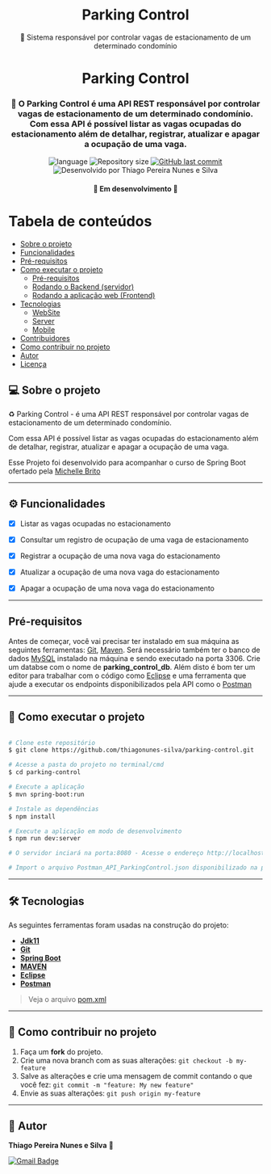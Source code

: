 <h1 align="center">
    Parking Control
</h1>

<p align="center">🚀 Sistema responsável por controlar vagas de estacionamento de um determinado condomínio</p>



<h1 align="center">
     Parking Control
</h1>

<h3 align="center">
    🚀 O Parking Control é uma API REST responsável por controlar vagas de estacionamento de um determinado condomínio. Com essa API é possível listar as vagas ocupadas do estacionamento além de detalhar, registrar, atualizar e apagar a ocupação de uma vaga.
</h3>

<p align="center">
	
  <img alt="language" src="https://img.shields.io/static/v1?label=language&message=Java&color=7159c1&style=for-the-badge&logo=ghost"/>

  <img alt="Repository size" src="https://img.shields.io/github/repo-size/thiagonunes-silva/parking-control">
  
  <a href="https://github.com/thiagonunes-silva/parking-control/commits">
    <img alt="GitHub last commit" src="https://img.shields.io/github/last-commit/thiagonunes-silva/parking-control">
  </a>

  <img alt="Desenvolvido por Thiago Pereira Nunes e Silva" src="https://img.shields.io/badge/feito%20por-Thiago Pereira Nunes e Silva-%237519C1">
 
</p>

<h4 align="center">
	🚧   Em desenvolvimento 🚧
</h4>

Tabela de conteúdos
=================
<!--ts-->
   * [Sobre o projeto](#-sobre-o-projeto)
   * [Funcionalidades](#-funcionalidades)
   * [Pré-requisitos](#pré-requisitos)
   * [Como executar o projeto](#-como-executar-o-projeto)
     * [Pré-requisitos](#pré-requisitos)
     * [Rodando o Backend (servidor)](#user-content--rodando-o-backend-servidor)
     * [Rodando a aplicação web (Frontend)](#user-content--rodando-a-aplicação-web-frontend)
   * [Tecnologias](#-tecnologias)
     * [WebSite](#user-content-website--react----typescript)
     * [Server](#user-content-server--nodejs----typescript)
     * [Mobile](#user-content-mobile--react-native----typescript)
   * [Contribuidores](#-contribuidores)
   * [Como contribuir no projeto](#-como-contribuir-no-projeto)
   * [Autor](#-autor)
   * [Licença](#user-content--licença)
<!--te-->


## 💻 Sobre o projeto

♻️ Parking Control - é uma API REST responsável por controlar vagas de estacionamento de um determinado condomínio.


Com essa API é possível listar as vagas ocupadas do estacionamento além de detalhar, registrar, atualizar e apagar a ocupação de uma vaga.


Esse Projeto foi desenvolvido para acompanhar o curso de Spring Boot ofertado pela [Michelle Brito](https://www.youtube.com/watch?v=LXRU-Z36GEU&ab_channel=MichelliBrito)


---

## ⚙️ Funcionalidades

- [x] Listar as vagas ocupadas no estacionamento
- [x] Consultar um registro de ocupação de uma vaga de estacionamento
- [x] Registrar a ocupação de uma nova vaga do estacionamento
- [x] Atualizar a ocupação de uma nova vaga do estacionamento
- [x] Apagar a ocupação de uma nova vaga do estacionamento


---

## Pré-requisitos

Antes de começar, você vai precisar ter instalado em sua máquina as seguintes ferramentas:
[Git](https://git-scm.com), [Maven](https://maven.apache.org/). 
Será necessário também ter o banco de dados [MySQL](https://www.mysql.com/) instalado na máquina e sendo executado na porta 3306. Crie um databse com o nome de **parking_control_db**.
Além disto é bom ter um editor para trabalhar com o código como [Eclipse](https://www.eclipse.org/downloads/) e uma ferramenta que ajude a executar os endpoints disponibilizados pela API como o [Postman](https://www.postman.com/)


---

## 🚀 Como executar o projeto

```bash

# Clone este repositório
$ git clone https://github.com/thiagonunes-silva/parking-control.git

# Acesse a pasta do projeto no terminal/cmd
$ cd parking-control

# Execute a aplicação
$ mvn spring-boot:run

# Instale as dependências
$ npm install

# Execute a aplicação em modo de desenvolvimento
$ npm run dev:server

# O servidor inciará na porta:8080 - Acesse o endereço http://localhost:8080 utilizando algum browser

# Import o arquivo Postman_API_ParkingControl.json disponibilizado na pasta do projeto no Postman e execute os endpoints disponibilizados para testar o sistema

```


---

## 🛠 Tecnologias

As seguintes ferramentas foram usadas na construção do projeto:


-   **[Jdk11](https://www.oracle.com/br/java/technologies/javase-jdk11-downloads.html)**
-   **[Git](https://git-scm.com)**
-   **[Spring Boot](https://spring.io/projects/spring-boot)**
-   **[MAVEN](https://maven.apache.org/)**
-   **[Eclipse](https://www.eclipse.org/downloads/)**
-   **[Postman](https://www.postman.com/)**

> Veja o arquivo  [pom.xml](https://github.com/thiagonunes-silva/parking-control/blob/master/pom.xml)


---


## 💪 Como contribuir no projeto

1. Faça um **fork** do projeto.
2. Crie uma nova branch com as suas alterações: `git checkout -b my-feature`
3. Salve as alterações e crie uma mensagem de commit contando o que você fez: `git commit -m "feature: My new feature"`
4. Envie as suas alterações: `git push origin my-feature`

---

## 🦸 Autor

 <b>Thiago Pereira Nunes e Silva</b> 🚀

[![Gmail Badge](https://img.shields.io/badge/-thiagonunes.silva@gmail.com-c14438?style=flat-square&logo=Gmail&logoColor=white&link=mailto:thiagonunes.silva@gmail.com)](mailto:thiagonunes.silva@gmail.com)
